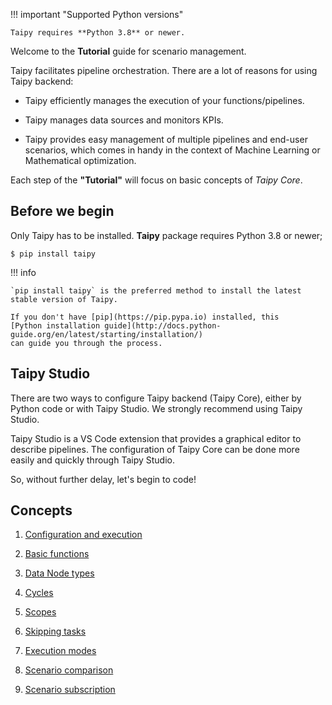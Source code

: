 !!! important "Supported Python versions"

    Taipy requires **Python 3.8** or newer.

Welcome to the **Tutorial** guide for scenario management.

Taipy facilitates pipeline orchestration. There are a lot of reasons for using Taipy backend:

- Taipy efficiently manages the execution of your functions/pipelines.

- Taipy manages data sources and monitors KPIs.

- Taipy provides easy management of multiple pipelines and end-user scenarios, which comes in handy in the context of Machine Learning or Mathematical optimization.

Each step of the **"Tutorial"** will focus on basic concepts of *Taipy Core*.

## Before we begin

Only Taipy has to be installed. **Taipy** package requires Python 3.8 or newer;

``` console
$ pip install taipy
```

!!! info 

    `pip install taipy` is the preferred method to install the latest stable version of Taipy.
    
    If you don't have [pip](https://pip.pypa.io) installed, this 
    [Python installation guide](http://docs.python-guide.org/en/latest/starting/installation/)
    can guide you through the process.


## Taipy Studio

There are two ways to configure Taipy backend (Taipy Core), either by Python code or with Taipy Studio. We strongly recommend using Taipy Studio. 

Taipy Studio is a VS Code extension that provides a graphical editor to describe pipelines. The configuration of Taipy Core can be done more easily and quickly through Taipy Studio.

So, without further delay, let's begin to code!

## Concepts

1. [Configuration and execution](step_01/step_01.md)

2. [Basic functions](step_02/step_02.md)

3. [Data Node types](step_03/step_03.md)

4. [Cycles](step_04/step_04.md)

5. [Scopes](step_05/step_05.md)

6. [Skipping tasks](step_06/step_06.md)

7. [Execution modes](step_07/step_07.md)

8. [Scenario comparison](step_08/step_08.md)

9. [Scenario subscription](step_09/step_09.md)
